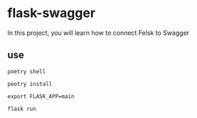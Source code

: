 # flask-swagger

In this project, you will learn how to connect Felsk to Swagger

## use

`poetry shell`

`peotry install`

`export FLASK_APP=main`

`flask run`